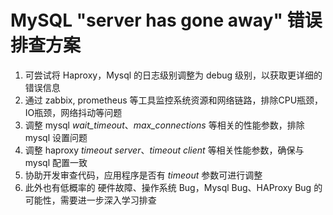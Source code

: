 # MySQL "server has gone away" 错误排查方案

1. 可尝试将 Haproxy，Mysql 的日志级别调整为 debug 级别，以获取更详细的错误信息
2. 通过 zabbix, prometheus 等工具监控系统资源和网络链路，排除CPU瓶颈，IO瓶颈，网络抖动等问题
3. 调整 mysql *wait_timeout*、*max_connections* 等相关的性能参数，排除 mysql 设置问题
4. 调整 haproxy *timeout server*、*timeout client* 等相关性能参数，确保与 mysql 配置一致
5. 协助开发审查代码，应用程序是否有 *timeout* 参数可进行调整
6. 此外也有低概率的 硬件故障、操作系统 Bug，Mysql Bug、HAProxy Bug 的可能性，需要进一步深入学习排查
